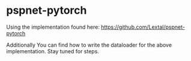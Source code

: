 # pspnet-pytorch
 Using the implementation found here:  https://github.com/Lextal/pspnet-pytorch 
 
 Additionally
 You can find how to write the dataloader for the above implementation.
 Stay tuned for steps.
